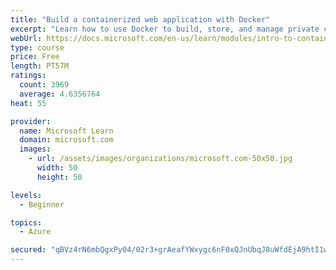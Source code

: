```yaml
---
title: "Build a containerized web application with Docker"
excerpt: "Learn how to use Docker to build, store, and manage private container images with the Azure Container Registry."
webUrl: https://docs.microsoft.com/en-us/learn/modules/intro-to-containers/
type: course
price: Free
length: PT57M
ratings:
  count: 3969
  average: 4.6356764
heat: 55

provider:
  name: Microsoft Learn
  domain: microsoft.com
  images:
    - url: /assets/images/organizations/microsoft.com-50x50.jpg
      width: 50
      height: 50

levels:
  - Beginner

topics:
  - Azure

secured: "qBVz4rN6mbQgxPy04/02r3+grAeafYWxygc6nF0xQJnUbqJ8uWfdEjA9htI1wl4cPPyXC+gHrKQ98NbhZWfBwjUe5p7Yo0vzc7C7SCAoj8Dte1tuTxJliaYer8uzpSzUkSGJf4McEpxqgM48ZkTKvpvc4bSioCG5vA6K5S5OrBzh49ppHtIof8vomuhhxRjBY7nRh+9VzDCSvFJJz6KjzZWYrR8VSbzwgbIq1VSaGaJTKB7Y7IG7j8HzlgkVf66fvj6/x8X+EMH2ly+djQoF8aZQUhoRD59skqiyCSMPrbR9rdWouP+FMdd1Z7puai2HUBrtxj/Rpt2dIDewyDHG+AwZe5dWakX9C8Z+SgfYpoO8yBwA1PCzeMKjwsDpcWHoGRH/3qoHfy99HnwRxVUkNvZVBAbouJDnYq6feh2xDv4=;bnrqSXfk3BrTVXQsO66Dag=="
---
```



